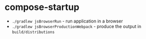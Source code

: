 # compose-startup

- `./gradlew jsBrowserRun` - run application in a browser
- `./gradlew jsBrowserProductionWebpack` - produce the output in `build/distributions`
